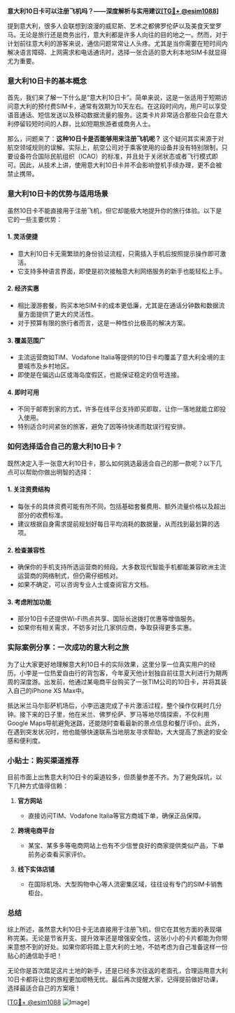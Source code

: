 **意大利10日卡可以注册飞机吗？——深度解析与实用建议[[TG💪+ @esim1088](https://t.me/s/esim1088)]**

提到意大利，很多人会联想到浪漫的威尼斯、艺术之都佛罗伦萨以及美食天堂罗马。无论是旅行还是商务出行，意大利都是许多人向往的目的地之一。然而，对于计划前往意大利的游客来说，通信问题常常让人头疼。尤其是当你需要在短时间内解决语言障碍、上网需求和电话通讯时，选择一张合适的意大利本地SIM卡就显得尤为重要。

### 意大利10日卡的基本概念

首先，我们来了解一下什么是“意大利10日卡”。简单来说，这是一张适用于短期访问意大利的预付费SIM卡，通常有效期为10天左右。在这段时间内，用户可以享受语音通话、短信发送以及移动数据流量的服务。这类卡片非常适合那些只会在意大利停留较短时间的人群，比如短期旅游者或商务人士。

那么，问题来了：**这种10日卡是否能够用来注册飞机呢？** 这个疑问其实来源于对航空领域规则的误解。实际上，航空公司对于乘客使用的设备并没有特别限制，只要设备符合国际民航组织（ICAO）的标准，并且处于关闭状态或者飞行模式即可。因此，从技术上讲，使用意大利10日卡并不会影响登机手续办理，更不会被禁止携带。

### 意大利10日卡的优势与适用场景

虽然10日卡不能直接用于注册飞机，但它却能极大地提升你的旅行体验。以下是它的一些主要优势：

#### 1. **灵活便捷**
   - 意大利10日卡无需繁琐的身份验证流程，只需插入手机后按照提示操作即可激活。
   - 它支持多种语言界面，即使是初次接触意大利网络服务的新手也能轻松上手。

#### 2. **经济实惠**
   - 相比漫游套餐，购买本地SIM卡的成本更低廉，尤其是在通话分钟数和数据流量方面提供了更大的灵活性。
   - 对于预算有限的旅行者而言，这是一种性价比极高的解决方案。

#### 3. **覆盖范围广**
   - 主流运营商如TIM、Vodafone Italia等提供的10日卡均覆盖了意大利全境的主要城市及乡村地区。
   - 即使是在偏远山区或海岛度假区，也能保证稳定的信号连接。

#### 4. **即时可用**
   - 不同于邮寄到家的方式，许多在线平台支持即买即取，让你一落地就能立即投入使用。
   - 特别适合时间紧张的旅客，避免了因等待快递而耽误行程安排。

### 如何选择适合自己的意大利10日卡？

既然决定入手一张意大利10日卡，那么如何挑选最适合自己的那一款呢？以下几点可以帮助你做出明智的选择：

#### 1. **关注资费结构**
   - 每张卡的具体资费可能有所不同，包括基础套餐费用、额外流量价格以及超出部分的收费标准。
   - 建议根据自身需求提前规划好每日平均消耗的数据量，从而找到最划算的选项。

#### 2. **检查兼容性**
   - 确保你的手机支持所选运营商的频段。大多数现代智能手机都能兼容欧洲主流运营商的网络制式，但仍需仔细核对。
   - 如果不确定，可以咨询专业人士或查阅官方文档。

#### 3. **考虑附加功能**
   - 部分10日卡还提供Wi-Fi热点共享、国际长途拨打优惠等增值服务。
   - 如果你有相关需求，不妨多对比几家供应商，争取获得更多实惠。

### 实际案例分享：一次成功的意大利之旅

为了让大家更好地理解意大利10日卡的实际效果，这里分享一位真实用户的经历。小李是一位热爱自由行的背包客，今年夏天他计划独自前往意大利进行为期两周的深度游。出发前，他通过某电商平台购买了一张TIM公司的10日卡，并将其装入自己的iPhone XS Max中。

抵达米兰马尔彭萨机场后，小李迅速完成了卡片激活过程，整个操作仅耗时几分钟。接下来的日子里，他在米兰、佛罗伦萨、罗马等地尽情探索，不仅利用Google Maps导航避免迷路，还能随时查看最新的景点信息和餐厅评价。此外，在遇到突发状况时，他也能够快速联系当地朋友寻求帮助，大大提高了旅途的安全感和便利度。

### 小贴士：购买渠道推荐

目前市面上出售意大利10日卡的渠道较多，但质量参差不齐。为了避免踩坑，以下几种方式值得信赖：

1. **官方网站**
   - 直接访问TIM、Vodafone Italia等官方商城下单，确保正品保障。
   
2. **跨境电商平台**
   - 某宝、某多多等电商网站上也有不少信誉良好的商家提供类似产品，下单前务必查看买家评价。
   
3. **线下实体店铺**
   - 在国际机场、大型购物中心等人流密集区域，往往设有专门的SIM卡销售柜台。

### 总结

综上所述，虽然意大利10日卡无法直接用于注册飞机，但它在其他方面的表现堪称完美。无论是节省开支、提升效率还是增强安全性，这张小小的卡片都能为你带来意想不到的好处。如果你即将踏上意大利的土地，不妨考虑为自己准备这样一份贴心的通信助手吧！

无论你是首次踏足这片土地的新手，还是已经多次往返的老面孔，合理运用意大利10日卡都将让您的旅程更加顺畅无忧。最后再次提醒大家，记得提前做好功课，选择最适合自己的方案哦！

[[TG💪+ @esim1088](https://t.me/s/esim1088) ![Image](https://i.postimg.cc/4NQfJmqS/Snipaste-2025-05-13-00-14-12.png)]